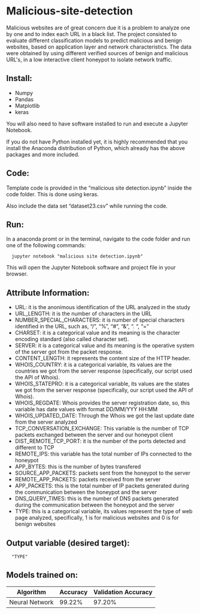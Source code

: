 # Malicious-site-detection

Malicious websites are of great concern due it is a problem to analyze one by one and to index each URL in a black list. The project consisted to evaluate different classification models to predict malicious and benign websites, based on application layer and network characteristics. The data were obtained by using different verified sources of benign and malicious URL's, in a low interactive client honeypot to isolate network traffic.

## Install:

* Numpy
* Pandas 
* Matplotlib
* keras

You will also need to have software installed to run and execute a Jupyter Notebook.

If you do not have Python installed yet, it is highly recommended that you install the Anaconda distribution of Python, which already has the above packages and more included.

## Code:

Template code is provided in the “malicious site detection.ipynb” inside the code folder. This is done using keras.

Also include the data set “dataset23.csv” while running the code.

## Run:

In a anaconda promt or in the  terminal, navigate to the code folder and run one of the following commands:

      jupyter notebook "malicious site detection.ipynb"
      
This will open the Jupyter Notebook software and project file in your browser.

## Attribute Information:

* URL: it is the anonimous identification of the URL analyzed in the study
* URL_LENGTH: it is the number of characters in the URL
* NUMBER_SPECIAL_CHARACTERS: it is number of special characters identified in the URL, such as, “/”, “%”, “#”, “&”, “. “, “=”
* CHARSET: it is a categorical value and its meaning is the character encoding standard (also called character set).
* SERVER: it is a categorical value and its meaning is the operative system of the server got from the packet response.
* CONTENT_LENGTH: it represents the content size of the HTTP header.
* WHOIS_COUNTRY: it is a categorical variable, its values are the countries we got from the server response (specifically, our script     used the API of Whois).
* WHOIS_STATEPRO: it is a categorical variable, its values are the states we got from the server response (specifically, our script used   the API of Whois).
* WHOIS_REGDATE: Whois provides the server registration date, so, this variable has date values with format DD/MM/YYY HH:MM
* WHOIS_UPDATED_DATE: Through the Whois we got the last update date from the server analyzed
* TCP_CONVERSATION_EXCHANGE: This variable is the number of TCP packets exchanged between the server and our honeypot client
* DIST_REMOTE_TCP_PORT: it is the number of the ports detected and different to TCP
* REMOTE_IPS: this variable has the total number of IPs connected to the honeypot
* APP_BYTES: this is the number of bytes transfered
* SOURCE_APP_PACKETS: packets sent from the honeypot to the server
* REMOTE_APP_PACKETS: packets received from the server
* APP_PACKETS: this is the total number of IP packets generated during the communication between the honeypot and the server
* DNS_QUERY_TIMES: this is the number of DNS packets generated during the communication between the honeypot and the server
* TYPE: this is a categorical variable, its values represent the type of web page analyzed, specifically, 1 is for malicious websites     and 0 is for benign websites

## Output variable (desired target):

      "TYPE"

## Models trained on:
| Algorithm                         | Accuracy| Validation Accuracy | 
| --- | --- | --- |
| Neural Network               | 99.22% | 97.20% |

